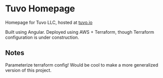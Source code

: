 # Tuvo Homepage

Homepage for Tuvo LLC, hosted at [tuvo.io](https://tuvo.io)


Built using Angular. Deployed using AWS + Terraform, though Terraform configuration is under construction.

## Notes

Parameterize terraform config! Would be cool to make a more generalized version of this project.